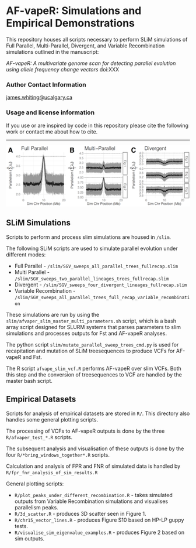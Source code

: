 # AF-vapeR: Simulations and Empirical Demonstrations
This repository houses all scripts necessary to perform SLiM simulations of Full Parallel, Multi-Parallel, Divergent, and Variable Recombination simulations outlined in the manuscript:

*AF-vapeR: A multivariate genome scan for detecting parallel evolution using allele frequency change vectors*
doi:XXX

### Author Contact Information
james.whiting@ucalgary.ca

### Usage and license information
If you use or are inspired by code in this repository please cite the following work or contact me about how to cite.

---
![Simulated Eigenvalue Peaks](./simmed_peaks.png?raw=true "Simulated Eigenvalue Peaks")

## SLiM Simulations
Scripts to perform and process slim simulations are housed in `/slim`.

The following SLiM scripts are used to simulate parallel evolution under different modes:
  * Full Parallel - `/slim/SGV_sweeps_all_parallel_trees_fullrecap.slim`
  * Multi Parallel - `/slim/SGV_sweeps_two_parallel_lineages_trees_fullrecap.slim`
  * Divergent - `/slim/SGV_sweeps_four_divergent_lineages_fullrecap.slim`
  * Variable Recombination - `/slim/SGV_sweeps_all_parallel_trees_full_recap_variable_recombination`

These simulations are run by using the `slim/afvaper_slim_master_multi_parameters.sh` script, which is a bash array script designed for SLURM systems that parses parameters to slim simulations and processes outputs for Fst and AF-vapeR analyses.

The python script `slim/mutate_parallel_sweep_trees_cmd.py` is used for recapitation and mutation of SLiM treesequences to produce VCFs for AF-vapeR and Fst.

The R script `afvape_slim_vcf.R` performs AF-vapeR over slim VCFs. Both this step and the conversion of treesequences to VCF are handled by the master bash script.

## Empirical Datasets
Scripts for analysis of empirical datasets are stored in `R/`. This directory also handles some general plotting scripts.

The processing of VCFs to AF-vapeR outputs is done by the three `R/afvaper_test_*.R` scripts.

The subsequent analysis and visualisation of these outputs is done by the four `R/*bring_windows_together*.R` scripts.

Calculation and analysis of FPR and FNR of simulated data is handled by `R/fpr_fnr_analysis_of_sim_results.R`

General plotting scripts:
  * `R/plot_peaks_under_different_recombination.R` - takes simulated outputs from Variable Recombination simulations and visualises parallelism peaks.
  * `R/3d_scatter.R` - produces 3D scatter seen in Figure 1.
  * `R/chr15_vector_lines.R` - produces Figure S10 based on HP-LP guppy tests.
  * `R/visualise_sim_eigenvalue_examples.R` - produces Figure 2 based on sim outputs.
